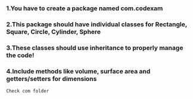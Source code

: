 ### 1.You have to create a package named com.codexam
### 2.This package should have individual classes for Rectangle, Square, Circle, Cylinder, Sphere
### 3.These classes should use inheritance to properly manage the code!
### 4.Include methods like volume, surface area and getters/setters for dimensions

```
Check com folder
```
